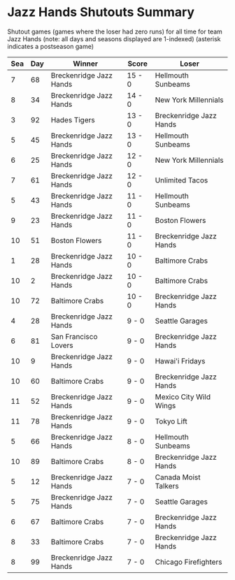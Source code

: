 # Jazz Hands Shutouts Summary



Shutout games (games where the loser had zero runs) for all time for team Jazz Hands (note: all days and seasons displayed are 1-indexed) (asterisk indicates a postseason game)


| Sea | Day | Winner | Score | Loser | 
| ------ |------ |------ |------ |------ |
| 7 | 68 | Breckenridge Jazz Hands | 15 - 0 | Hellmouth Sunbeams | 
| 8 | 34 | Breckenridge Jazz Hands | 14 - 0 | New York Millennials | 
| 3 | 92 | Hades Tigers | 13 - 0 | Breckenridge Jazz Hands | 
| 5 | 45 | Breckenridge Jazz Hands | 13 - 0 | Hellmouth Sunbeams | 
| 6 | 25 | Breckenridge Jazz Hands | 12 - 0 | New York Millennials | 
| 7 | 61 | Breckenridge Jazz Hands | 12 - 0 | Unlimited Tacos | 
| 5 | 43 | Breckenridge Jazz Hands | 11 - 0 | Hellmouth Sunbeams | 
| 9 | 23 | Breckenridge Jazz Hands | 11 - 0 | Boston Flowers | 
| 10 | 51 | Boston Flowers | 11 - 0 | Breckenridge Jazz Hands | 
| 1 | 28 | Breckenridge Jazz Hands | 10 - 0 | Baltimore Crabs | 
| 10 | 2 | Breckenridge Jazz Hands | 10 - 0 | Baltimore Crabs | 
| 10 | 72 | Baltimore Crabs | 10 - 0 | Breckenridge Jazz Hands | 
| 4 | 28 | Breckenridge Jazz Hands | 9 - 0 | Seattle Garages | 
| 6 | 81 | San Francisco Lovers | 9 - 0 | Breckenridge Jazz Hands | 
| 10 | 9 | Breckenridge Jazz Hands | 9 - 0 | Hawai'i Fridays | 
| 10 | 60 | Baltimore Crabs | 9 - 0 | Breckenridge Jazz Hands | 
| 11 | 52 | Breckenridge Jazz Hands | 9 - 0 | Mexico City Wild Wings | 
| 11 | 78 | Breckenridge Jazz Hands | 9 - 0 | Tokyo Lift | 
| 5 | 66 | Breckenridge Jazz Hands | 8 - 0 | Hellmouth Sunbeams | 
| 10 | 89 | Baltimore Crabs | 8 - 0 | Breckenridge Jazz Hands | 
| 5 | 12 | Breckenridge Jazz Hands | 7 - 0 | Canada Moist Talkers | 
| 5 | 75 | Breckenridge Jazz Hands | 7 - 0 | Seattle Garages | 
| 6 | 67 | Baltimore Crabs | 7 - 0 | Breckenridge Jazz Hands | 
| 8 | 33 | Baltimore Crabs | 7 - 0 | Breckenridge Jazz Hands | 
| 8 | 99 | Breckenridge Jazz Hands | 7 - 0 | Chicago Firefighters | 


